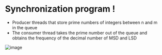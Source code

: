 # Synchronization program !

- Producer threads that store prime numbers of integers between n and m in the queue
- The consumer thread takes the prime number out of the queue and obtains the frequency of the decimal number of MSD and LSD

![image](https://user-images.githubusercontent.com/53115254/93728728-1de37e00-fbfc-11ea-9d58-a635846aa4ed.png)
